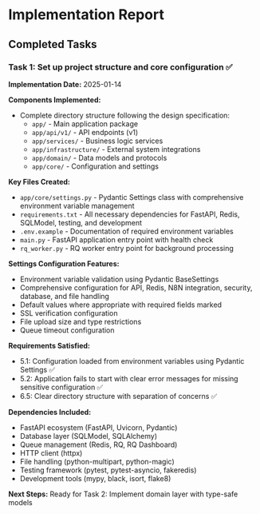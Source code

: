 # Implementation Report

## Completed Tasks

### Task 1: Set up project structure and core configuration ✅

**Implementation Date:** 2025-01-14

**Components Implemented:**
- Complete directory structure following the design specification:
  - `app/` - Main application package
  - `app/api/v1/` - API endpoints (v1)
  - `app/services/` - Business logic services
  - `app/infrastructure/` - External system integrations
  - `app/domain/` - Data models and protocols
  - `app/core/` - Configuration and settings

**Key Files Created:**
- `app/core/settings.py` - Pydantic Settings class with comprehensive environment variable management
- `requirements.txt` - All necessary dependencies for FastAPI, Redis, SQLModel, testing, and development
- `.env.example` - Documentation of required environment variables
- `main.py` - FastAPI application entry point with health check
- `rq_worker.py` - RQ worker entry point for background processing

**Settings Configuration Features:**
- Environment variable validation using Pydantic BaseSettings
- Comprehensive configuration for API, Redis, N8N integration, security, database, and file handling
- Default values where appropriate with required fields marked
- SSL verification configuration
- File upload size and type restrictions
- Queue timeout configuration

**Requirements Satisfied:**
- 5.1: Configuration loaded from environment variables using Pydantic Settings ✅
- 5.2: Application fails to start with clear error messages for missing sensitive configuration ✅
- 6.5: Clear directory structure with separation of concerns ✅

**Dependencies Included:**
- FastAPI ecosystem (FastAPI, Uvicorn, Pydantic)
- Database layer (SQLModel, SQLAlchemy)
- Queue management (Redis, RQ, RQ Dashboard)
- HTTP client (httpx)
- File handling (python-multipart, python-magic)
- Testing framework (pytest, pytest-asyncio, fakeredis)
- Development tools (mypy, black, isort, flake8)

**Next Steps:**
Ready for Task 2: Implement domain layer with type-safe models